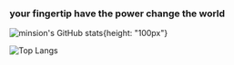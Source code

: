 ### your fingertip have the power change the world

![minsion's GitHub stats](https://github-readme-stats.vercel.app/api?username=minsion&show_icons=true&count_private=true&hide=prs&theme=card_locale){height: "100px"}

![Top Langs](https://github-readme-stats.vercel.app/api/top-langs/?username=minsion)
